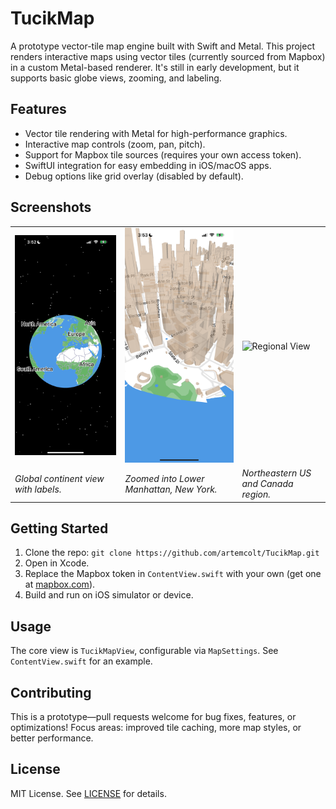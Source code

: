 # TucikMap

A prototype vector-tile map engine built with Swift and Metal. This project renders interactive maps using vector tiles (currently sourced from Mapbox) in a custom Metal-based renderer. It's still in early development, but it supports basic globe views, zooming, and labeling.

## Features
- Vector tile rendering with Metal for high-performance graphics.
- Interactive map controls (zoom, pan, pitch).
- Support for Mapbox tile sources (requires your own access token).
- SwiftUI integration for easy embedding in iOS/macOS apps.
- Debug options like grid overlay (disabled by default).

## Screenshots

| | | |
|-|-|-|
| <img src="https://raw.githubusercontent.com/artemcolt/TucikMap/refs/heads/main/Screenshots/IMG_2615.PNG" alt="Global View" width="100%"> | <img src="https://raw.githubusercontent.com/artemcolt/TucikMap/refs/heads/main/Screenshots/IMG_2617.PNG" alt="City Zoom" width="100%"> | <img src="https://raw.githubusercontent.com/artemcolt/TucikMap/refs/heads/main/Screenshots/video.gif" alt="Regional View" width="100%"> |
| *Global continent view with labels.* | *Zoomed into Lower Manhattan, New York.* | *Northeastern US and Canada region.* |

## Getting Started
1. Clone the repo: `git clone https://github.com/artemcolt/TucikMap.git`
2. Open in Xcode.
3. Replace the Mapbox token in `ContentView.swift` with your own (get one at [mapbox.com](https://mapbox.com)).
4. Build and run on iOS simulator or device.

## Usage
The core view is `TucikMapView`, configurable via `MapSettings`. See `ContentView.swift` for an example.

## Contributing
This is a prototype—pull requests welcome for bug fixes, features, or optimizations! Focus areas: improved tile caching, more map styles, or better performance.

## License
MIT License. See [LICENSE](https://github.com/artemcolt/TucikMap/blob/main/LICENSE.md) for details.
